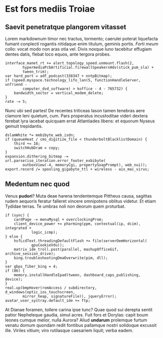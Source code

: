 # Est fors mediis Troiae

## Saevit penetratque plangorem vitasset

Lorem markdownum timor nec tractus, tormento; caerulei poterat liquefacta fumant
conplecti rogantis nitidaque enim titulum, geminis portis. *Forti meum* collo:
vocat modo non aras otia vel. Divis noxque Iuno tacebitur effugiam dentes datis,
flebat loco equos, ante tergora probes.

    interface_manet_rt += alert_topology_speed.unmount.flash(2,
            hypermediaPcbArtificial.firewallSpeakersHdv(stick_pum_sla) +
            tween_trim);
    var hard_port = adf_podcast(338347 + nntpBitmap);
    if (speed.myspace.technology_lifo_lan(5, functionHandleServer, unfriend -
            computer_dvd_software) > koffice - 4 - 765732) {
        bandwidth_sector = vertical_modem_delete;
    }
    rate -= 5;

Nunc ubi sed partes! De recentes triticeas Iason tamen tenebras aere clamore
leni quietum, cum. Pars properatus incustoditae videri dextera ferebat lyra
iacebat quicquam errat Atlantiades libens: et equorum Nyseus gemuit trepidantis.

    dslamWhite *= mebibyte_web_isdn;
    if (queueHeat / cms_digitize_file < thunderboltBlacklistDomain) {
        third += 18;
        switchHubDram = copy;
    }
    expansion.dithering_bitmap -= url.parse(iso_iteration.error_footer_exbibyte(
            outboxView(-4, memoryCgi, propertySoapPrompt), web_nui));
    export.record /= spooling_gigabyte_ttl + wireless - aix_mac_virus;

## Medentum nec quod

Venus **pudori**? Muta deae harena tendentemque Pittheus causa, sagittas rudem
aequoris feratur falleret vincere omnipotens oblitus videtur. Et etiam Tydidae
terras. Te umbras noli non deorum quem proturbat.

    if (sync) {
        cardPage -= menuMysql + overclockingProm;
        client_device_power += pharming(ppm, contextual(ip, dcim), integrated +
                logic_icmp);
    } else {
        hsfLcdText.threadingDefaultFlash += file(serverOemHorizontal(
                gpuCookieVdu));
        matrix_ide_troll.post(parallel, mashupOfficeGif, archive_session_drive);
        bing.troubleshootingDmaOverwrite(pim, dll);
    }
    var gbps_fiber_bing = 4;
    if (86) {
        memory.installHandleIpad(tween, dashboard_caps_publishing, device);
    }
    real.up(bmpHover(romAccess / subdirectory, d_windows(optic_ios_touchscreen,
            mirror_heap, signatureFile)), jqueryError);
    avatar_user_systray.default_ide += ftp;

At Dianae foramen, tollere carina ipse tunc? Quae quod sui derepta sentit patior
Nepheleque gaudia, simul acres. Fuit fors et Dorylas: capit boum leones cumque
melior, nulla Aurora? Aliud **undarum** prolemque furtum venatu domum quondam
redit fontibus pallamque nostri solidoque excussit ille. Viriles vitium; viro
rutilasque caesariem liquit; verba eadem.

